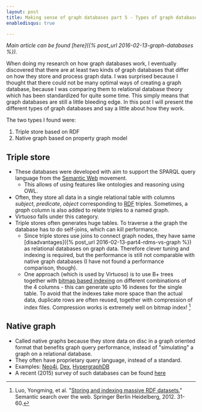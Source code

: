 ```yaml
---
layout: post
title: Making sense of graph databases part 5 - Types of graph databases
enabledisqus: true

---
```


_Main article can be found [here]({% post_url 2016-02-13-graph-databases %})._

When doing my research on how graph databases work, I eventually discovered that there are at least two kinds of graph databases that differ on how they store and process graph data. I was surprised because I thought that there could not be many optimal ways of creating a graph database, because I was comparing them to relational database theory which has been standardized for quite some time. This simply means that graph databases are still a little bleeding edge. In this post I will present the different types of graph databases and say a little about how they work.


The two types I found were:

1. Triple store based on RDF
2. Native graph based on property graph model

## Triple store
* These databases were developed with aim to support the SPARQL query language from the [Semantic Web](https://en.wikipedia.org/wiki/Semantic_Web) movement.
  * This allows of using features like ontologies and reasoning using OWL.
* Often, they store all data in a single relational table with columns _subject_, _predicate_, _object_ corresponding to [RDF](https://en.wikipedia.org/wiki/Resource_Description_Framework) triples. Sometimes, a _graph_ column is also added to relate triples to a named graph.
* Virtuoso falls under this category.
* Triple stores often generates huge tables. To traverse a the graph the database has to do self-joins, which can kill performance.
  * Since triple stores use joins to connect graph nodes, they have same [disadvantages]({% post_url 2016-02-13-part4-rdms-vs-graph %}) as relational databases on graph data. Therefore clever tuning and indexing is required, but the performance is still not comparable with native graph databases (I have not found a performance comparison, though).
  * One approach (which is used by Virtuoso) is to use B+ trees together with [bitmap based indexing](https://en.wikipedia.org/wiki/Bitmap_index) on different combinations of the 4 columns - this can generate upto 16 indexes for the single table. To avoid that the indexes take more space than the actual data, duplicate rows are often reused, together with compression of index files. Compression works is extremely well on bitmap index! [^1]

## Native graph
* Called native graphs because they store data on disc in a graph oriented format that benefits graph query performance, instead of "simulating" a graph on a relational database.
* They often have proprietary query language, instead of a standard.
* Examples: [Neo4j](https://en.wikipedia.org/wiki/Neo4j), [Dex](https://en.wikipedia.org/wiki/DEX_(Graph_database)), [HypergraphDB](http://hypergraphdb.org/)
* A recent (2015) survey of such databases can be found [here](http://ieeexplore.ieee.org/xpl/articleDetails.jsp?tp=&arnumber=7148480&url=http%3A%2F%2Fieeexplore.ieee.org%2Fxpls%2Fabs_all.jsp%3Farnumber%3D7148480)



[^1]: Luo, Yongming, et al. "[Storing and indexing massive RDF datasets.](http://www.win.tue.nl/~yluo/seeqr/files/11survey.pdf)" Semantic search over the web. Springer Berlin Heidelberg, 2012. 31-60.
[^2]: Robinson, I., Webber, J. & Eifrem, E. (2013). [Graph databases](http://graphdatabases.com). Sebastopol, Calif. Sebastopol, CA: O'Reilly Media,O'Reilly Media, Inc. Can also use this blog [post](http://neo4j.com/blog/other-graph-database-technologies/)




